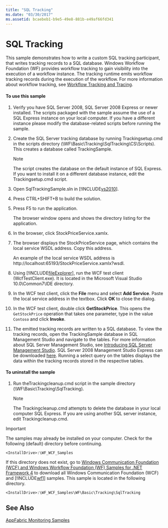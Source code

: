 ```yaml
---
title: "SQL Tracking"
ms.date: "03/30/2017"
ms.assetid: bcaebeb1-b9e5-49e8-881b-e49af66fd341
---
```

# SQL Tracking
This sample demonstrates how to write a custom SQL tracking participant, that writes tracking records to a SQL database. Windows Workflow Foundation (WF) provides workflow tracking to gain visibility into the execution of a workflow instance. The tracking runtime emits workflow tracking records during the execution of the workflow. For more information about workflow tracking, see [Workflow Tracking and Tracing](../../../../docs/framework/windows-workflow-foundation/workflow-tracking-and-tracing.md).  
  
#### To use this sample  
  
1. Verify you have SQL Server 2008, SQL Server 2008 Express or newer installed. The scripts packaged with the sample assume the use of a SQL Express instance on your local computer. If you have a different instance please modify the database-related scripts before running the sample.  
  
2. Create the SQL Server tracking database by running Trackingsetup.cmd in the scripts directory (\WF\Basic\Tracking\SqlTracking\CS\Scripts). This creates a database called TrackingSample.  
  
   > [!NOTE]
   >  The script creates the database on the default instance of SQL Express. If you want to install it on a different database instance, edit the Trackingsetup.cmd script.  
  
3. Open SqlTrackingSample.sln in [!INCLUDE[vs2010](../../../../includes/vs2010-md.md)].  
  
4. Press CTRL+SHIFT+B to build the solution.  
  
5. Press F5 to run the application.  
  
    The browser window opens and shows the directory listing for the application.  
  
6. In the browser, click StockPriceService.xamlx.  
  
7. The browser displays the StockPriceService page, which contains the local service WSDL address. Copy this address.  
  
    An example of the local service WSDL address is http://localhost:65193/StockPriceService.xamlx?wsdl.  
  
8. Using [!INCLUDE[fileExplorer](../../../../includes/fileexplorer-md.md)], run the WCF test client (WcfTestClient.exe). It is located in the Microsoft Visual Studio 10.0\Common7\IDE directory.  
  
9. In the WCF test client, click the **File** menu and select **Add Service**. Paste the local service address in the textbox. Click **OK** to close the dialog.  
  
10. In the WCF test client, double click **GetStockPrice**. This opens the `GetStockPrice` operation that takes one parameter, type in the value `Contoso` and click **Invoke**.  
  
11. The emitted tracking records are written to a SQL database. To view the tracking records, open the TrackingSample database in SQL Management Studio and navigate to the tables. For more information about SQL Server Management Studio, see [Introducing SQL Server Management Studio](http://go.microsoft.com/fwlink/?LinkId=165645). SQL Server 2008 Management Studio Express can be downloaded [here](http://go.microsoft.com/fwlink/?LinkId=180520). Running a select query on the tables displays the data within the tracking records stored in the respective tables.  
  
#### To uninstall the sample  
  
1. Run theTrackingcleanup.cmd script in the sample directory (\WF\Basic\Tracking\SqlTracking).  
  
   > [!NOTE]
   >  The Trackingcleanup.cmd attempts to delete the database in your local computer SQL Express. If you are using another SQL server instance, edit Trackingcleanup.cmd.  
  
> [!IMPORTANT]
>  The samples may already be installed on your computer. Check for the following (default) directory before continuing.  
> 
>  `<InstallDrive>:\WF_WCF_Samples`  
> 
>  If this directory does not exist, go to [Windows Communication Foundation (WCF) and Windows Workflow Foundation (WF) Samples for .NET Framework 4](http://go.microsoft.com/fwlink/?LinkId=150780) to download all Windows Communication Foundation (WCF) and [!INCLUDE[wf1](../../../../includes/wf1-md.md)] samples. This sample is located in the following directory.  
> 
>  `<InstallDrive>:\WF_WCF_Samples\WF\Basic\Tracking\SqlTracking`  
  
## See Also  
 [AppFabric Monitoring Samples](http://go.microsoft.com/fwlink/?LinkId=193959)
